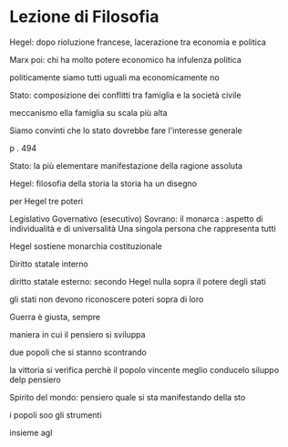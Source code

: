# Lezione di Filosofia


Hegel: dopo rioluzione francese, lacerazione tra economia e politica

Marx poi: chi ha molto potere economico ha infulenza politica


politicamente siamo tutti uguali ma economicamente no


Stato: composizione dei conflitti tra famiglia e la società civile


meccanismo ella famiglia su scala più alta


Siamo convinti che lo stato dovrebbe fare l'interesse generale


p . 494



Stato: la più elementare manifestazione della ragione assoluta

Hegel: filosofia della storia
la storia ha un disegno

per Hegel tre poteri

Legislativo
Governativo (esecutivo)
Sovrano: il monarca : aspetto di individualità e di universalità
Una singola persona che rappresenta tutti

Hegel sostiene monarchia costituzionale

Diritto statale interno


diritto statale esterno:
secondo Hegel nulla sopra il potere degli stati

gli stati non devono riconoscere poteri sopra di loro

Guerra è giusta, sempre

maniera in cui il pensiero si sviluppa

due popoli che si stanno scontrando


la vittoria si verifica perchè il popolo vincente meglio conducelo siluppo delp pensiero

Spirito del mondo: pensiero quale si sta manifestando della sto

i popoli soo gli strumenti

insieme agl
<!--stackedit_data:
eyJoaXN0b3J5IjpbOTA4Nzk5NTQzLDE4MjM4MzE2MjksLTEwNT
kyMDAzNSwtMTA3OTQ1NTk3NF19
-->